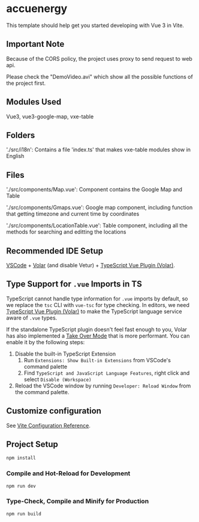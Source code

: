 # accuenergy

This template should help get you started developing with Vue 3 in Vite.

## Important Note

Because of the CORS policy, the project uses proxy to send request to web api.

Please check the "DemoVideo.avi" which show all the possible functions of the project first.

## Modules Used

Vue3, vue3-google-map, vxe-table

## Folders

'./src/i18n': Contains a file 'index.ts' that makes vxe-table modules show in English

## Files

'./src/components/Map.vue': Component contains the Google Map and Table

'./src/components/Gmaps.vue': Google map component, including function that getting timezone and current time by coordinates

'./src/components/LocationTable.vue': Table component, including all the methods for searching and editting the locations
 
## Recommended IDE Setup

[VSCode](https://code.visualstudio.com/) + [Volar](https://marketplace.visualstudio.com/items?itemName=Vue.volar) (and disable Vetur) + [TypeScript Vue Plugin (Volar)](https://marketplace.visualstudio.com/items?itemName=Vue.vscode-typescript-vue-plugin).

## Type Support for `.vue` Imports in TS

TypeScript cannot handle type information for `.vue` imports by default, so we replace the `tsc` CLI with `vue-tsc` for type checking. In editors, we need [TypeScript Vue Plugin (Volar)](https://marketplace.visualstudio.com/items?itemName=Vue.vscode-typescript-vue-plugin) to make the TypeScript language service aware of `.vue` types.

If the standalone TypeScript plugin doesn't feel fast enough to you, Volar has also implemented a [Take Over Mode](https://github.com/johnsoncodehk/volar/discussions/471#discussioncomment-1361669) that is more performant. You can enable it by the following steps:

1. Disable the built-in TypeScript Extension
    1) Run `Extensions: Show Built-in Extensions` from VSCode's command palette
    2) Find `TypeScript and JavaScript Language Features`, right click and select `Disable (Workspace)`
2. Reload the VSCode window by running `Developer: Reload Window` from the command palette.

## Customize configuration

See [Vite Configuration Reference](https://vitejs.dev/config/).

## Project Setup

```sh
npm install
```

### Compile and Hot-Reload for Development

```sh
npm run dev
```

### Type-Check, Compile and Minify for Production

```sh
npm run build
```
